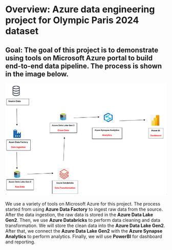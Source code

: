 
# Overview: Azure data engineering project for Olympic Paris 2024 dataset 

## Goal: The goal of this project is to demonstrate using tools on Microsoft Azure portal to build end-to-end data pipeline. The process is shown in the image below.

![](image/Azure.png)

We use a variety of tools on Microsoft Azure for this project. The process started from using **Azure Data Factory** to ingest raw data from the source. After the data ingestion, the raw data is stored in the **Azure Data Lake Gen2**. Then, we use **Azure Databricks** to perform data cleaning and data transformation. We will store the clean data into the **Azure Data Lake Gen2**. After that, we connect the **Azure Data Lake Gen2** with the **Azure Synapse Analytics** to perform analytics. Finally, we will use **PowerBI** for dashboard and reporting.


